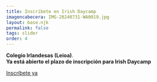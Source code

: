 ```yaml
---
title: Inscríbete en Irish Daycamp
imagencabecera: IMG-20240731-WA0019.jpg
layout: base.njk
permalink: false
tags: slider
order: 4
---
```


**Colegio Irlandesas (Leioa)**. <br />
**Ya está abierto el plazo de inscripción para Irish Daycamp**

[Inscríbete ya](/inscripcion/camps/)

